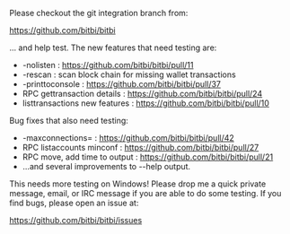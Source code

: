 Please checkout the git integration branch from:

https://github.com/bitbi/bitbi

... and help test.  The new features that need testing are:

* -nolisten : https://github.com/bitbi/bitbi/pull/11
* -rescan : scan block chain for missing wallet transactions
* -printtoconsole : https://github.com/bitbi/bitbi/pull/37
* RPC gettransaction details : https://github.com/bitbi/bitbi/pull/24
* listtransactions new features : https://github.com/bitbi/bitbi/pull/10

Bug fixes that also need testing:

* -maxconnections= : https://github.com/bitbi/bitbi/pull/42
* RPC listaccounts minconf : https://github.com/bitbi/bitbi/pull/27
* RPC move, add time to output : https://github.com/bitbi/bitbi/pull/21
* ...and several improvements to --help output.

This needs more testing on Windows!  Please drop me a quick private message, email, or IRC message if you are able to do some testing.  If you find bugs, please open an issue at:

https://github.com/bitbi/bitbi/issues
